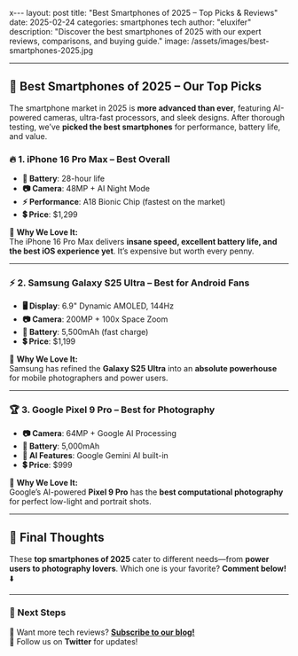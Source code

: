 x---
layout: post
title: "Best Smartphones of 2025 – Top Picks & Reviews"
date: 2025-02-24
categories: smartphones tech
author: "eluxifer"
description: "Discover the best smartphones of 2025 with our expert reviews, comparisons, and buying guide."
image: /assets/images/best-smartphones-2025.jpg

---

## 📱 Best Smartphones of 2025 – Our Top Picks

The smartphone market in 2025 is **more advanced than ever**, featuring AI-powered cameras, ultra-fast processors, and sleek designs. After thorough testing, we’ve **picked the best smartphones** for performance, battery life, and value.

### 🔥 1. iPhone 16 Pro Max – **Best Overall**
- **🔋 Battery**: 28-hour life  
- **📷 Camera**: 48MP + AI Night Mode  
- **⚡ Performance**: A18 Bionic Chip (fastest on the market)  
- **💲 Price**: $1,299  

📌 **Why We Love It:**  
The iPhone 16 Pro Max delivers **insane speed, excellent battery life, and the best iOS experience yet**. It’s expensive but worth every penny.

---

### ⚡ 2. Samsung Galaxy S25 Ultra – **Best for Android Fans**
- **🖥️ Display**: 6.9" Dynamic AMOLED, 144Hz  
- **📷 Camera**: 200MP + 100x Space Zoom  
- **🔋 Battery**: 5,500mAh (fast charge)  
- **💲 Price**: $1,199  

📌 **Why We Love It:**  
Samsung has refined the **Galaxy S25 Ultra** into an **absolute powerhouse** for mobile photographers and power users.

---

### 🏆 3. Google Pixel 9 Pro – **Best for Photography**
- **📷 Camera**: 64MP + Google AI Processing  
- **🔋 Battery**: 5,000mAh  
- **🧠 AI Features**: Google Gemini AI built-in  
- **💲 Price**: $999  

📌 **Why We Love It:**  
Google’s AI-powered **Pixel 9 Pro** has the **best computational photography** for perfect low-light and portrait shots.

---

## 📌 Final Thoughts  
These **top smartphones of 2025** cater to different needs—from **power users to photography lovers**. Which one is your favorite? **Comment below!** ⬇️  

---

### **🚀 Next Steps**
🔹 Want more tech reviews? **[Subscribe to our blog!](https://yourusername.github.io/subscribe)**  
🔹 Follow us on **Twitter** for updates!  

